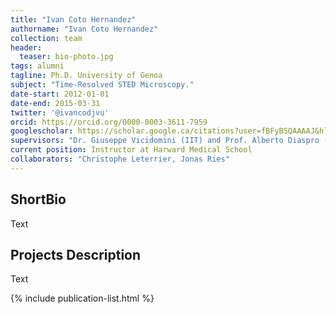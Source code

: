 ```yaml
---
title: "Ivan Coto Hernandez"
authorname: "Ivan Coto Hernandez"
collection: team
header:
  teaser: bio-photo.jpg
tags: alumni
tagline: Ph.D. University of Genoa 
subject: "Time-Resolved STED Microscopy."
date-start: 2012-01-01
date-end: 2015-03-31
twitter: '@ivancodjvu'
orcid: https://orcid.org/0000-0003-3611-7959
googlescholar: https://scholar.google.ca/citations?user=fBFyBSQAAAAJ&hl=en
supervisors: "Dr. Giuseppe Vicidomini (IIT) and Prof. Alberto Diaspro (IIT)"
current position: Instructor at Harward Medical School
collaborators: "Christophe Leterrier, Jonas Ries"
---
```


<h2>ShortBio</h2>
Text

<h2>Projects Description</h2>
Text

<!---{% include author-research-themes.html %}--->
<!---{% include team-member-collaborators.html %}--->
{% include publication-list.html %}


